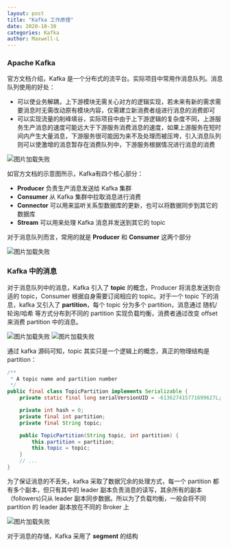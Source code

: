 ```yaml
---
layout: post
title: "Kafka 工作原理"
date: 2020-10-30
categories: Kafka
author: Maxwell-L
---
```


### **Apache Kafka**
官方文档介绍，Kafka 是一个分布式的流平台。实际项目中常用作消息队列。消息队列使用的好处：
* 可以使业务解耦，上下游模块无需关心对方的逻辑实现，若未来有新的需求需要消息时无需改动原有模块内容，仅需建立新消费者组进行消息的消费即可
* 可以实现流量的削峰填谷，实际项目中由于上下游逻辑的复杂度不同，上游服务生产消息的速度可能远大于下游服务消费消息的速度，如果上游服务在短时间内产生大量消息，下游服务很可能因为来不及处理而被压垮，引入消息队列则可以使激增的消息暂存在消费队列中，下游服务根据情况进行消息的消费  

![图片加载失败](https://maxwell-blog.cn/image/kafka1.png)

如官方文档的示意图所示，Kafka有四个核心部分：
* **Producer** 负责生产消息发送给 Kafka 集群
* **Consumer** 从 Kafka 集群中拉取消息进行消费
* **Connector** 可以用来监听关系型数据库的更新，也可以将数据同步到其它的数据库
* **Stream** 可以用来处理 Kafka 消息并发送到其它的 topic

对于消息队列而言，常用的就是 **Producer** 和 **Consumer** 这两个部分

![图片加载失败](https://maxwell-blog.cn/image/kafka2.png)

### **Kafka 中的消息**
对于消息队列中的消息，Kafka 引入了 **topic** 的概念，Producer 将消息发送到合适的 topic，Consumer 根据自身需要订阅相应的 topic。对于一个 topic 下的消息，kafka 又引入了 **partition**，每个 topic 分为多个 partition，消息通过 随机/轮询/哈希 等方式分布到不同的 partition 实现负载均衡，消费者通过改变 offset 来消费 partition 中的消息。

![图片加载失败](https://maxwell-blog.cn/image/kafka3.png)
![图片加载失败](https://maxwell-blog.cn/image/kafka4.png)

通过 kafka 源码可知，topic 其实只是一个逻辑上的概念，真正的物理结构是 partition：
``` java
/**
 * A topic name and partition number
 */
public final class TopicPartition implements Serializable {
    private static final long serialVersionUID = -613627415771699627L;

    private int hash = 0;
    private final int partition;
    private final String topic;

    public TopicPartition(String topic, int partition) {
        this.partition = partition;
        this.topic = topic;
    }
    // ...
}
```

为了保证消息的不丢失，kafka 采取了数据冗余的处理方式，每一个 partition 都有多个副本，但只有其中的 leader 副本负责消息的读写，其余所有的副本（followers)只从 leader 副本同步数据。所以为了负载均衡，一般会将不同 partition 的 leader 副本放在不同的 Broker 上

![图片加载失败](https://maxwell-blog.cn/image/kafka5.png)

对于消息的存储，Kafka 采用了 **segment** 的结构